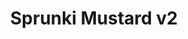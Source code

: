 ---
slug: sprunki-mustard-v2
title: Sprunki Mustard v2
description: "Sprunki Mustard v2 is an exciting online game. Play for free directly in your browser!"
icon: /images/popular_mods/Sprunki Mustard v2.png
url: https://wowtbc.net/sprunkin/mustardv2/index.html
previewImage: /images/popular_mods/Sprunki Mustard v2.png
type: popular mods

# SEO配置
seo:
  title: "Sprunki Mustard v2 - Play Free Online Game | Fun Browser Games"
  description: "Sprunki Mustard v2 - Play this fun online game for free in your browser. No download required!"
  ogImage: "/images/popular_mods/Sprunki Mustard v2.png"
  keywords: "sprunki-mustard-v2, online game, browser game, free game, popular mods game, play online"

videoUrls:
  - https://www.youtube.com/embed/example1
  - https://www.youtube.com/embed/example2

whyPlay:
  title: "Why Play Sprunki Mustard v2?"
  items:
    - "Immersive Gameplay: Sprunki Mustard v2 offers an engaging and immersive gaming experience that will keep you entertained for hours"
    - "Challenging Levels: Test your skills with increasingly difficult challenges and obstacles"
    - "Beautiful Graphics: Enjoy stunning visuals and smooth animations that bring the game world to life"
    - "Regular Updates: New content and features are added regularly to keep the game fresh and exciting"
    - "Free to Play: Experience all the fun without spending a penny"
    - "Community Features: Connect with other players, share strategies, and compete for high scores"
    - "Cross-Platform: Play on any device with a web browser, no downloads required"

features:
  title: "Key Features of Sprunki Mustard v2"
  image: "/images/popular_mods/Sprunki Mustard v2.png"
  items:
    - "Intuitive Controls: Easy to learn controls make Sprunki Mustard v2 accessible for players of all skill levels"
    - "Multiple Game Modes: Enjoy various gameplay options that provide different challenges and experiences"
    - "Character Customization: Personalize your gaming experience with unique characters and items"
    - "Achievement System: Complete special tasks to earn rewards and recognition"
    - "Leaderboards: Compete with players worldwide and see who can achieve the highest scores"

characteristics:
  title: "Game Characteristics"
  image: "/images/popular_mods/Sprunki Mustard v2.png"
  items:
    - "Genre: Popular mods game with elements of strategy and skill"
    - "Difficulty: Suitable for both casual gamers and those seeking a challenge"
    - "Play Time: Quick sessions or extended gameplay, depending on your preference"
    - "Art Style: Vibrant and engaging visuals that enhance the gaming experience"
    - "Sound Design: Immersive audio that complements the gameplay perfectly"

info: "Sprunki Mustard v2 is an exciting online game that offers players a unique and engaging gaming experience. With its intuitive controls, stunning visuals, and challenging gameplay, Sprunki Mustard v2 provides hours of entertainment for players of all ages and skill levels. Whether you're looking for a quick gaming session during a break or an extended play session, Sprunki Mustard v2 delivers an immersive experience that will keep you coming back for more. The game features multiple levels of increasing difficulty, ensuring that players are constantly challenged as they progress. With regular updates adding new content and features, Sprunki Mustard v2 remains fresh and exciting, providing endless entertainment options for its growing community of players."

howToPlayIntro: "Welcome to Sprunki Mustard v2! This guide will walk you through the basics and help you master the game. Whether you're a beginner or looking to improve your skills, these tips and instructions will enhance your gaming experience."

howToPlaySteps:
  - title: "Getting Started"
    description: "Begin your Sprunki Mustard v2 adventure by familiarizing yourself with the controls. Use your keyboard or mouse to navigate through the game interface. The tutorial will guide you through the basic mechanics and help you understand the objectives."
  - title: "Understanding the Objectives"
    description: "In Sprunki Mustard v2, your main goal is to progress through levels by completing specific objectives. Each level presents unique challenges that require different strategies and approaches."
  - title: "Mastering the Controls"
    description: "Practice using the controls to improve your precision and reaction time. Sprunki Mustard v2 requires quick reflexes and strategic thinking to overcome obstacles and defeat opponents."
  - title: "Utilizing Power-ups"
    description: "Collect power-ups throughout the game to enhance your abilities and overcome difficult challenges. Each power-up offers unique advantages that can be crucial for success."
  - title: "Developing Strategies"
    description: "As you progress in Sprunki Mustard v2, develop effective strategies for different scenarios. Analyze patterns, anticipate challenges, and adapt your approach to maximize your performance."

faq:
  title: "Frequently Asked Questions about Sprunki Mustard v2"
  items:
    - question: "Is Sprunki Mustard v2 free to play?"
      answer: "Yes, Sprunki Mustard v2 is completely free to play directly in your web browser. No downloads or purchases are required to enjoy the full game experience."
    - question: "Can I play Sprunki Mustard v2 on mobile devices?"
      answer: "Yes, Sprunki Mustard v2 is optimized for both desktop and mobile play. You can enjoy the game on any device with a web browser and internet connection."
    - question: "Are there any in-game purchases?"
      answer: "While Sprunki Mustard v2 is free to play, there may be optional in-game purchases available for cosmetic items or additional features that don't affect core gameplay."
    - question: "How often is Sprunki Mustard v2 updated?"
      answer: "The developers regularly update Sprunki Mustard v2 with new content, features, and improvements based on player feedback and game performance."
    - question: "Can I play Sprunki Mustard v2 offline?"
      answer: "Currently, Sprunki Mustard v2 requires an internet connection to play as it's a browser-based online game."
    - question: "Is Sprunki Mustard v2 suitable for children?"
      answer: "Yes, Sprunki Mustard v2 is designed to be family-friendly and suitable for players of all ages."
    - question: "How do I report bugs or issues?"
      answer: "If you encounter any problems while playing Sprunki Mustard v2, you can report them through the game's support page or contact the developers directly through their website."
    - question: "Still Have Questions?"
      answer: "If you have additional questions about Sprunki Mustard v2 that aren't covered in this FAQ, please visit our support center or contact our customer service team for assistance."
---